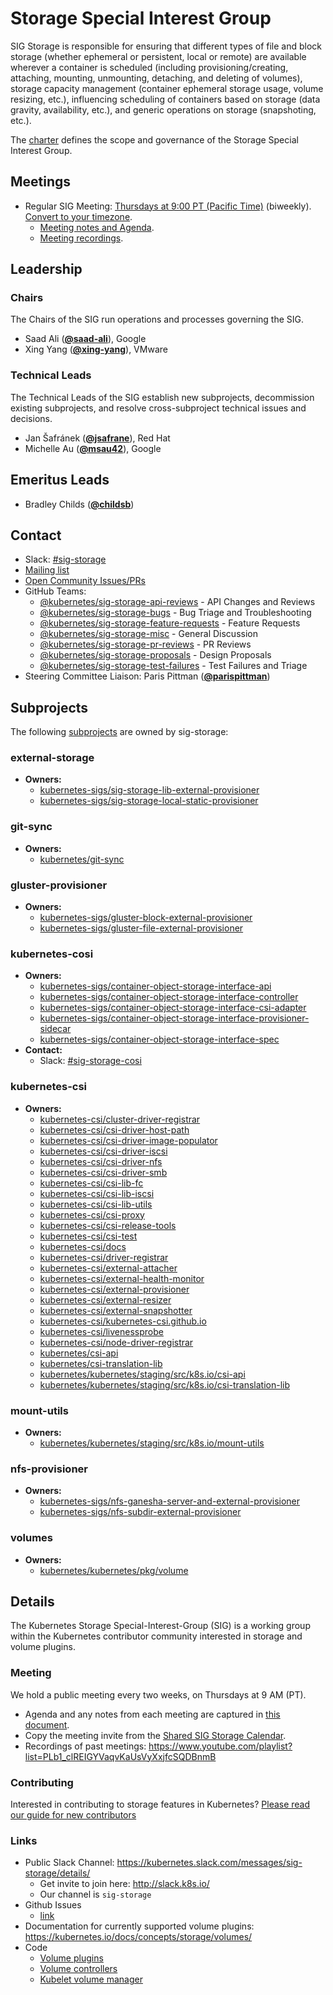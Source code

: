 <!---
This is an autogenerated file!

Please do not edit this file directly, but instead make changes to the
sigs.yaml file in the project root.

To understand how this file is generated, see https://git.k8s.io/community/generator/README.md
--->
# Storage Special Interest Group

SIG Storage is responsible for ensuring that different types of file and block storage (whether ephemeral or persistent, local or remote) are available wherever a container is scheduled (including provisioning/creating, attaching, mounting, unmounting, detaching, and deleting of volumes), storage capacity management (container ephemeral storage usage, volume resizing, etc.), influencing scheduling of containers based on storage (data gravity, availability, etc.), and generic operations on storage (snapshoting, etc.).

The [charter](charter.md) defines the scope and governance of the Storage Special Interest Group.

## Meetings
* Regular SIG Meeting: [Thursdays at 9:00 PT (Pacific Time)](https://zoom.us/j/614261834) (biweekly). [Convert to your timezone](http://www.thetimezoneconverter.com/?t=9:00&tz=PT%20%28Pacific%20Time%29).
  * [Meeting notes and Agenda](https://docs.google.com/document/d/1-8KEG8AjAgKznS9NFm3qWqkGyCHmvU6HVl0sk5hwoAE/edit?usp=sharing).
  * [Meeting recordings](https://www.youtube.com/watch?v=Eh7Qa7KOL8o&list=PL69nYSiGNLP02-BMqJdfFgGxYQ4Nb-2Qq).

## Leadership

### Chairs
The Chairs of the SIG run operations and processes governing the SIG.

* Saad Ali (**[@saad-ali](https://github.com/saad-ali)**), Google
* Xing Yang (**[@xing-yang](https://github.com/xing-yang)**), VMware

### Technical Leads
The Technical Leads of the SIG establish new subprojects, decommission existing
subprojects, and resolve cross-subproject technical issues and decisions.

* Jan Šafránek (**[@jsafrane](https://github.com/jsafrane)**), Red Hat
* Michelle Au (**[@msau42](https://github.com/msau42)**), Google

## Emeritus Leads

* Bradley Childs (**[@childsb](https://github.com/childsb)**)

## Contact
- Slack: [#sig-storage](https://kubernetes.slack.com/messages/sig-storage)
- [Mailing list](https://groups.google.com/forum/#!forum/kubernetes-sig-storage)
- [Open Community Issues/PRs](https://github.com/kubernetes/community/labels/sig%2Fstorage)
- GitHub Teams:
    - [@kubernetes/sig-storage-api-reviews](https://github.com/orgs/kubernetes/teams/sig-storage-api-reviews) - API Changes and Reviews
    - [@kubernetes/sig-storage-bugs](https://github.com/orgs/kubernetes/teams/sig-storage-bugs) - Bug Triage and Troubleshooting
    - [@kubernetes/sig-storage-feature-requests](https://github.com/orgs/kubernetes/teams/sig-storage-feature-requests) - Feature Requests
    - [@kubernetes/sig-storage-misc](https://github.com/orgs/kubernetes/teams/sig-storage-misc) - General Discussion
    - [@kubernetes/sig-storage-pr-reviews](https://github.com/orgs/kubernetes/teams/sig-storage-pr-reviews) - PR Reviews
    - [@kubernetes/sig-storage-proposals](https://github.com/orgs/kubernetes/teams/sig-storage-proposals) - Design Proposals
    - [@kubernetes/sig-storage-test-failures](https://github.com/orgs/kubernetes/teams/sig-storage-test-failures) - Test Failures and Triage
- Steering Committee Liaison: Paris Pittman (**[@parispittman](https://github.com/parispittman)**)

## Subprojects

The following [subprojects][subproject-definition] are owned by sig-storage:
### external-storage
- **Owners:**
  - [kubernetes-sigs/sig-storage-lib-external-provisioner](https://github.com/kubernetes-sigs/sig-storage-lib-external-provisioner/blob/master/OWNERS)
  - [kubernetes-sigs/sig-storage-local-static-provisioner](https://github.com/kubernetes-sigs/sig-storage-local-static-provisioner/blob/master/OWNERS)
### git-sync
- **Owners:**
  - [kubernetes/git-sync](https://github.com/kubernetes/git-sync/blob/master/OWNERS)
### gluster-provisioner
- **Owners:**
  - [kubernetes-sigs/gluster-block-external-provisioner](https://github.com/kubernetes-sigs/gluster-block-external-provisioner/blob/master/OWNERS)
  - [kubernetes-sigs/gluster-file-external-provisioner](https://github.com/kubernetes-sigs/gluster-file-external-provisioner/blob/master/OWNERS)
### kubernetes-cosi
- **Owners:**
  - [kubernetes-sigs/container-object-storage-interface-api](https://github.com/kubernetes-sigs/container-object-storage-interface-api/blob/master/OWNERS)
  - [kubernetes-sigs/container-object-storage-interface-controller](https://github.com/kubernetes-sigs/container-object-storage-interface-controller/blob/master/OWNERS)
  - [kubernetes-sigs/container-object-storage-interface-csi-adapter](https://github.com/kubernetes-sigs/container-object-storage-interface-csi-adapter/blob/master/OWNERS)
  - [kubernetes-sigs/container-object-storage-interface-provisioner-sidecar](https://github.com/kubernetes-sigs/container-object-storage-interface-provisioner-sidecar/blob/master/OWNERS)
  - [kubernetes-sigs/container-object-storage-interface-spec](https://github.com/kubernetes-sigs/container-object-storage-interface-spec/blob/master/OWNERS)
- **Contact:**
  - Slack: [#sig-storage-cosi](https://kubernetes.slack.com/messages/sig-storage-cosi)
### kubernetes-csi
- **Owners:**
  - [kubernetes-csi/cluster-driver-registrar](https://github.com/kubernetes-csi/cluster-driver-registrar/blob/master/OWNERS)
  - [kubernetes-csi/csi-driver-host-path](https://github.com/kubernetes-csi/csi-driver-host-path/blob/master/OWNERS)
  - [kubernetes-csi/csi-driver-image-populator](https://github.com/kubernetes-csi/csi-driver-image-populator/blob/master/OWNERS)
  - [kubernetes-csi/csi-driver-iscsi](https://github.com/kubernetes-csi/csi-driver-iscsi/blob/master/OWNERS)
  - [kubernetes-csi/csi-driver-nfs](https://github.com/kubernetes-csi/csi-driver-nfs/blob/master/OWNERS)
  - [kubernetes-csi/csi-driver-smb](https://github.com/kubernetes-csi/csi-driver-smb/blob/master/OWNERS)
  - [kubernetes-csi/csi-lib-fc](https://github.com/kubernetes-csi/csi-lib-fc/blob/master/OWNERS)
  - [kubernetes-csi/csi-lib-iscsi](https://github.com/kubernetes-csi/csi-lib-iscsi/blob/master/OWNERS)
  - [kubernetes-csi/csi-lib-utils](https://github.com/kubernetes-csi/csi-lib-utils/blob/master/OWNERS)
  - [kubernetes-csi/csi-proxy](https://github.com/kubernetes-csi/csi-proxy/blob/master/OWNERS)
  - [kubernetes-csi/csi-release-tools](https://github.com/kubernetes-csi/csi-release-tools/blob/master/OWNERS)
  - [kubernetes-csi/csi-test](https://github.com/kubernetes-csi/csi-test/blob/master/OWNERS)
  - [kubernetes-csi/docs](https://github.com/kubernetes-csi/docs/blob/master/OWNERS)
  - [kubernetes-csi/driver-registrar](https://github.com/kubernetes-csi/driver-registrar/blob/master/OWNERS)
  - [kubernetes-csi/external-attacher](https://github.com/kubernetes-csi/external-attacher/blob/master/OWNERS)
  - [kubernetes-csi/external-health-monitor](https://github.com/kubernetes-csi/external-health-monitor/blob/master/OWNERS)
  - [kubernetes-csi/external-provisioner](https://github.com/kubernetes-csi/external-provisioner/blob/master/OWNERS)
  - [kubernetes-csi/external-resizer](https://github.com/kubernetes-csi/external-resizer/blob/master/OWNERS)
  - [kubernetes-csi/external-snapshotter](https://github.com/kubernetes-csi/external-snapshotter/blob/master/OWNERS)
  - [kubernetes-csi/kubernetes-csi.github.io](https://github.com/kubernetes-csi/kubernetes-csi.github.io/blob/master/OWNERS)
  - [kubernetes-csi/livenessprobe](https://github.com/kubernetes-csi/livenessprobe/blob/master/OWNERS)
  - [kubernetes-csi/node-driver-registrar](https://github.com/kubernetes-csi/node-driver-registrar/blob/master/OWNERS)
  - [kubernetes/csi-api](https://github.com/kubernetes/csi-api/blob/master/OWNERS)
  - [kubernetes/csi-translation-lib](https://github.com/kubernetes/csi-translation-lib/blob/master/OWNERS)
  - [kubernetes/kubernetes/staging/src/k8s.io/csi-api](https://github.com/kubernetes/kubernetes/blob/master/staging/src/k8s.io/csi-api/OWNERS)
  - [kubernetes/kubernetes/staging/src/k8s.io/csi-translation-lib](https://github.com/kubernetes/kubernetes/blob/master/staging/src/k8s.io/csi-translation-lib/OWNERS)
### mount-utils
- **Owners:**
  - [kubernetes/kubernetes/staging/src/k8s.io/mount-utils](https://github.com/kubernetes/kubernetes/blob/master/staging/src/k8s.io/mount-utils/OWNERS)
### nfs-provisioner
- **Owners:**
  - [kubernetes-sigs/nfs-ganesha-server-and-external-provisioner](https://github.com/kubernetes-sigs/nfs-ganesha-server-and-external-provisioner/blob/master/OWNERS)
  - [kubernetes-sigs/nfs-subdir-external-provisioner](https://github.com/kubernetes-sigs/nfs-subdir-external-provisioner/blob/master/OWNERS)
### volumes
- **Owners:**
  - [kubernetes/kubernetes/pkg/volume](https://github.com/kubernetes/kubernetes/blob/master/pkg/volume/OWNERS)

[subproject-definition]: https://github.com/kubernetes/community/blob/master/governance.md#subprojects
<!-- BEGIN CUSTOM CONTENT -->

## Details
The Kubernetes Storage Special-Interest-Group (SIG) is a working group within the Kubernetes contributor community interested in storage and volume plugins.

### Meeting
We hold a public meeting every two weeks, on Thursdays at 9 AM (PT).
* Agenda and any notes from each meeting are captured in [this document](https://docs.google.com/document/d/1-8KEG8AjAgKznS9NFm3qWqkGyCHmvU6HVl0sk5hwoAE/edit?usp=sharing).
* Copy the meeting invite from the [Shared SIG Storage Calendar](https://calendar.google.com/calendar/embed?src=vvvo48r6cprccii1lsava6p2uc%40group.calendar.google.com).
* Recordings of past meetings: https://www.youtube.com/playlist?list=PLb1_clREIGYVaqvKaUsVyXxjfcSQDBnmB

### Contributing
Interested in contributing to storage features in Kubernetes? [Please read our guide for new contributors](/sig-storage/CONTRIBUTING.md)

### Links
* Public Slack Channel: https://kubernetes.slack.com/messages/sig-storage/details/
  * Get invite to join here: http://slack.k8s.io/
  * Our channel is `sig-storage`
* Github Issues
  * [link](https://github.com/kubernetes/kubernetes/issues?q=is%3Aopen+is%3Aissue+label%3Asig%2Fstorage)
* Documentation for currently supported volume plugins: https://kubernetes.io/docs/concepts/storage/volumes/
* Code
  * [Volume plugins](https://github.com/kubernetes/kubernetes/tree/master/pkg/volume)
  * [Volume controllers](https://github.com/kubernetes/kubernetes/tree/master/pkg/controller/volume/)
  * [Kubelet volume manager](https://github.com/kubernetes/kubernetes/blob/master/pkg/kubelet/volumemanager/)

<!-- END CUSTOM CONTENT -->
